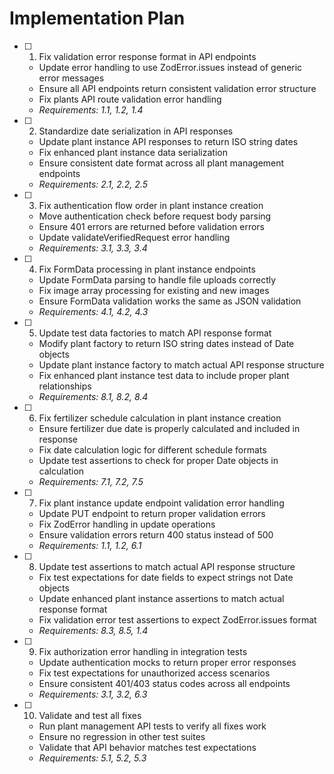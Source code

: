 # Implementation Plan

- [ ] 1. Fix validation error response format in API endpoints
  - Update error handling to use ZodError.issues instead of generic error messages
  - Ensure all API endpoints return consistent validation error structure
  - Fix plants API route validation error handling
  - _Requirements: 1.1, 1.2, 1.4_

- [ ] 2. Standardize date serialization in API responses
  - Update plant instance API responses to return ISO string dates
  - Fix enhanced plant instance data serialization
  - Ensure consistent date format across all plant management endpoints
  - _Requirements: 2.1, 2.2, 2.5_

- [ ] 3. Fix authentication flow order in plant instance creation
  - Move authentication check before request body parsing
  - Ensure 401 errors are returned before validation errors
  - Update validateVerifiedRequest error handling
  - _Requirements: 3.1, 3.3, 3.4_

- [ ] 4. Fix FormData processing in plant instance endpoints
  - Update FormData parsing to handle file uploads correctly
  - Fix image array processing for existing and new images
  - Ensure FormData validation works the same as JSON validation
  - _Requirements: 4.1, 4.2, 4.3_

- [ ] 5. Update test data factories to match API response format
  - Modify plant factory to return ISO string dates instead of Date objects
  - Update plant instance factory to match actual API response structure
  - Fix enhanced plant instance test data to include proper plant relationships
  - _Requirements: 8.1, 8.2, 8.4_

- [ ] 6. Fix fertilizer schedule calculation in plant instance creation
  - Ensure fertilizer due date is properly calculated and included in response
  - Fix date calculation logic for different schedule formats
  - Update test assertions to check for proper Date objects in calculation
  - _Requirements: 7.1, 7.2, 7.5_

- [ ] 7. Fix plant instance update endpoint validation error handling
  - Update PUT endpoint to return proper validation errors
  - Fix ZodError handling in update operations
  - Ensure validation errors return 400 status instead of 500
  - _Requirements: 1.1, 1.2, 6.1_

- [ ] 8. Update test assertions to match actual API response structure
  - Fix test expectations for date fields to expect strings not Date objects
  - Update enhanced plant instance assertions to match actual response format
  - Fix validation error test assertions to expect ZodError.issues format
  - _Requirements: 8.3, 8.5, 1.4_

- [ ] 9. Fix authorization error handling in integration tests
  - Update authentication mocks to return proper error responses
  - Fix test expectations for unauthorized access scenarios
  - Ensure consistent 401/403 status codes across all endpoints
  - _Requirements: 3.1, 3.2, 6.3_

- [ ] 10. Validate and test all fixes
  - Run plant management API tests to verify all fixes work
  - Ensure no regression in other test suites
  - Validate that API behavior matches test expectations
  - _Requirements: 5.1, 5.2, 5.3_